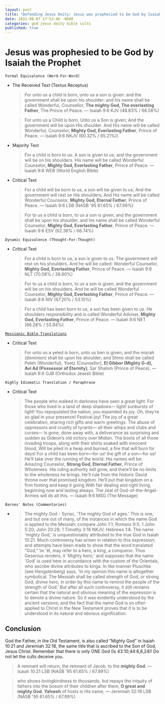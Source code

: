 ```yaml
---
layout: post
title: "Defending Jesus Deity: Jesus was prophesied to be God by Isaiah the Prophet ✝️"
date: 2022-08-07 17:53:46 -0600
categories: god jesus deity bible cults
published: true
---
```


# Jesus was prophesied to be God by Isaiah the Prophet

`Formal Equivalence (Word-For-Word)`
- The Received Text (Textus Receptus)

    > For unto us a child is born, unto us a son is given: and the government shall be upon his shoulder: and his name shall be called Wonderful, Counsellor, **The mighty God, The everlasting Father**, The Prince of Peace. &mdash; Isaiah 9:6 KJV (48.83% / 66.58%)

    > For unto us a Child is born, Unto us a Son is given; And the government will be upon His shoulder. And His name will be called Wonderful, Counselor, **Mighty God, Everlasting Father**, Prince of Peace. &mdash; Isaiah 9:6 NKJV (60.32% / 65.21%))

- Majority Text

    > For a child is born to us. A son is given to us; and the government will be on his shoulders. His name will be called Wonderful Counselor, **Mighty God, Everlasting Father**, Prince of Peace. &mdash; Isaiah 9:6 WEB (World English Bible)

- Critical Text

    > For a child will be born to us, a son will be given to us;
    And the government will rest on His shoulders;
    And His name will be called Wonderful Counselor, **Mighty God,
    Eternal Father**, Prince of Peace. &mdash; Isaiah 9:6 LSB (NASB '95 61.65% / 67.99%)

    > For to us a child is born, to us a son is given; and the government shall be upon his shoulder, and his name shall be called Wonderful Counselor, **Mighty God, Everlasting Father**, Prince of Peace. &mdash; Isaiah 9:6 ESV (62.36% / 68.74%)

`Dynamic Equivalence (Thought-For-Thought)`
- Critical Text
    > For a child is born to us, a son is given to us. The government will rest on his shoulders. And he will be called: Wonderful Counselor, **Mighty God, Everlasting Father**, Prince of Peace. &mdash; Isaiah 9:6 NLT (70.08% / 39.90%)

    > For to us a child is born, to us a son is given, and the government will be on his shoulders. And he will be called Wonderful Counselor, **Mighty God, Everlasting Father**, Prince of Peace. &mdash; Isaiah 9:6 NIV (67.20% / 53.10%)

    > For a child has been born to us, a son has been given to us. He shoulders responsibility and is called Wonderful Adviser, **Mighty God, Everlasting Father**, Prince of Peace. &mdash; Isaiah 9:6 NET (66.28% / 53.94%)

<!-- - NET Bible Translator Notes
    
    > e. Isaiah 9:6 NET tn גִּבּוֹר (gibbor) is probably an attributive adjective (“mighty God”), though one might translate “God is a warrior” or “God is mighty.” Scholars have interpreted this title in two ways. A number of them have argued that the title portrays the king as God’s representative on the battlefield, whom God empowers in a supernatural way (see J. H. Hayes and S. A. Irvine, Isaiah, 181-82). They contend that this sense seems more likely in the original context of the prophecy. They would suggest that having read the NT, we might in retrospect interpret this title as indicating the coming king’s deity, but it is unlikely that Isaiah or his audience would have understood the title in such a bold way. Ps 45:6 addresses the Davidic king as “God” because he ruled and fought as God’s representative on earth. Ancient Near Eastern art and literature picture gods training kings for battle, bestowing special weapons, and intervening in battle. According to Egyptian propaganda, the Hittites described Rameses II as follows: “No man is he who is among us, It is Seth great-of-strength, Baal in person; Not deeds of man are these his doings, They are of one who is unique” (See Miriam Lichtheim, Ancient Egyptian Literature, 2:67). According to proponents of this view, Isa 9:6 probably envisions a similar kind of response when friends and foes alike look at the Davidic king in full battle regalia. When the king’s enemies oppose him on the battlefield, they are, as it were, fighting against God himself. The other option is to regard this title as a reference to God, confronting Isaiah’s readers with the divinity of this promised “child.” The use of this same title that clearly refers to God in a later passage (Isa 10:21) supports this interpretation. Other passages depict Yahweh as the great God and great warrior (Deut 10:17; Jer. 32:18). Although this connection of a child who is born with deity is unparalleled in any earlier biblical texts, Isaiah’s use of this title to make this connection represents Isaiah’s attempt (at God’s behest) to advance Israel in their understanding of the ideal Davidic king for whom they long. -->

[`Messianic Bible Translations`](https://en.wikipedia.org/wiki/Messianic_Bible_translations)
- Critical Text

    > For unto us a yeled is born, unto us ben is given; and the misrah (dominion) shall be upon his shoulder; and Shmo shall be called Peleh (Wonderful), Yoetz (Counsellor), **El Gibbor (Mighty G-d), Avi Ad (Possessor of Eternity)**, Sar Shalom (Prince of Peace). &mdash; Isaiah 9:6 OJB (Orthodox Jewish Bible)

<!-- > Of the increase of His government and shalom there will be no end— on the throne of David and over His kingdom— to establish it and uphold it through justice and righteousness from now until forevermore. The zeal of Adonai-Tzva’ot will accomplish this. &mdash; Isaiah 9:6 TLV (Tree of Life Version, Formal Equivalent)

> in order to extend the dominion and perpetuate the peace of the throne and kingdom of David, to secure it and sustain it through justice and righteousness henceforth and forever. The zeal of Adonai-Tzva’ot will accomplish this. &mdash; Isaiah 9:6 CJB (Complete Jewish Bible, Dynamic Equivalent) -->

`Highly Idiomatic Translation / Paraphrase`
- Critical Text
    > The people who walked in darkness have seen a great light. For those who lived in a land of deep shadows— light! sunbursts of light! You repopulated the nation, you expanded its joy. Oh, they’re so glad in your presence! Festival joy! The joy of a great celebration, sharing rich gifts and warm greetings. The abuse of oppressors and cruelty of tyrants— all their whips and clubs and curses— Is gone, done away with, a deliverance as surprising and sudden as Gideon’s old victory over Midian. The boots of all those invading troops, along with their shirts soaked with innocent blood, Will be piled in a heap and burned, a fire that will burn for days! For a child has been born—for us! the gift of a son—for us! He’ll take over the running of the world. His names will be: Amazing Counselor, **Strong God, Eternal Father**, Prince of Wholeness. His ruling authority will grow, and there’ll be no limits to the wholeness he brings. He’ll rule from the historic David throne over that promised kingdom. He’ll put that kingdom on a firm footing and keep it going With fair dealing and right living, beginning now and lasting always. The zeal of God-of-the-Angel-Armies will do all this. &mdash; Isaiah 9:6 MSG (The Message)

`Barnes' Notes (Commentaries)` 

- > The mighty God - Syriac, 'The mighty God of ages.' This is one, and but one out of many, of the instances in which the name God is applied to the Messiah; compare John 1:1; Romans 9:5; 1 John 5:20; John 20:28; 1 Timothy 3:16 NKJV; Hebrews 1:8. The name 'mighty God,' is unquestionably attributed to the true God in Isaiah 10:21. Much controversy has arisen in relation to this expression; and attempts have been made to show that the word translated "God," אל 'ĕl, may refer to a hero, a king, a conqueror. Thus Gesenius renders, it 'Mighty hero;' and supposes that the name 'God' is used here in accordance with the custom of the Orientals, who ascribe divine attributes to kings. In like manner Pluschke (see Hengstenberg) says, 'In my opinion this name is altogether symbolical. The Messiah shall be called strength of God, or strong God, divine hero, in order by this name to remind the people of the strength of God.' But after all such controversy, it still remains certain that the natural and obvious meaning of the expression is to denote a divine nature. So it was evidently understood by the ancient versions; and the fact that the name God is so often applied to Christ in the New Testament proves that it is to be understood in its natural and obvious signification.

## Conclusion

God the Father, in the Old Testament, is also called “Mighty God” in Isaiah 10:21 and Jeremiah 32:18, the same title that is ascribed to the Son of God, Jesus Christ. Remember that there is only ONE God (Is 43:10;44:6,8,24)! Do not let the cults deceive you.

> A remnant will return, the remnant of Jacob, to the **mighty God**. &mdash; Isaiah 10:21 LSB (NASB '95 61.65% / 67.99%)

> who shows lovingkindness to thousands, but repays the iniquity of fathers into the bosom of their children after them, **O great and mighty God**. **Yahweh** of hosts is His name, &mdash; Jeremiah 32:18 LSB (NASB '95 61.65% / 67.99%)

<script>
	var refTagger = {
		settings: {
			bibleVersion: 'ESV'
		}
	}; 

	(function(d, t) {
		var n=d.querySelector('[nonce]');
		refTagger.settings.nonce = n && (n.nonce||n.getAttribute('nonce'));
		var g = d.createElement(t), s = d.getElementsByTagName(t)[0];
		g.src = 'https://api.reftagger.com/v2/RefTagger.js';
		g.nonce = refTagger.settings.nonce;
		s.parentNode.insertBefore(g, s);
	}(document, 'script'));
</script>